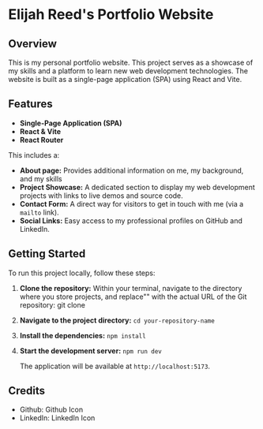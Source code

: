 # Elijah Reed's Portfolio Website
## Overview

This is my personal portfolio website. This project serves as a showcase of my skills and a platform to learn new web development technologies. The website is built as a single-page application (SPA) using React and Vite.

## Features

- **Single-Page Application (SPA)**
- **React & Vite**
- **React Router**

This includes a:
- **About page:** Provides additional information on me, my background, and my skills
- **Project Showcase:** A dedicated section to display my web development projects with links to live demos and source code.
- **Contact Form:** A direct way for visitors to get in touch with me (via a `mailto` link).
- **Social Links:** Easy access to my professional profiles on GitHub and LinkedIn.

## Getting Started

To run this project locally, follow these steps:

1.  **Clone the repository:**
    Within your terminal, navigate to the directory where you store projects, and replace"" with the actual URL of the Git repository: git clone <repository-url>

2.  **Navigate to the project directory:**
    `cd your-repository-name`

3.  **Install the dependencies:**
    `npm install`

4.  **Start the development server:**
    `npm run dev` 

    The application will be available at `http://localhost:5173`.

## Credits
- Github: Github Icon
- LinkedIn: LinkedIn Icon
